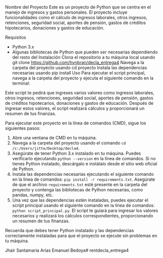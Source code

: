 Nombre del Proyecto
Este es un proyecto de Python que se centra en el manejo de ingresos y gastos personales. El proyecto incluye funcionalidades como el cálculo de ingresos laborales, otros ingresos, retenciones, seguridad social, aportes de pensión, gastos de créditos hipotecarios, donaciones y gastos de educación.

Requisitos
- Python 3.x
- Algunas bibliotecas de Python que pueden ser necesarias dependiendo del resto del
Instalación
Clona el repositorio a tu máquina local usando git clone https://github.com/hvnbran/decla_entrega4
Navega a la carpeta del proyecto usando cd proyecto
Instala las dependencias necesarias usando pip install
Uso
Para ejecutar el script principal, navega a la carpeta del proyecto y ejecuta el siguiente comando en la terminal:

Este script te pedirá que ingreses varios valores como ingresos laborales, otros ingresos, retenciones, seguridad social, aportes de pensión, gastos de créditos hipotecarios, donaciones y gastos de educación. Después de ingresar estos valores, el script realizará cálculos y proporcionará un resumen de tus finanzas.


Para ejecutar este proyecto en la línea de comandos (CMD), sigue los siguientes pasos:

1. Abre una ventana de CMD en tu máquina.
2. Navega a la carpeta del proyecto usando el comando `cd /c:/Users/jitte/Desktop/decla4`.
3. Asegúrate de tener Python 3.x instalado en tu máquina. Puedes verificarlo ejecutando `python --version` en la línea de comandos. Si no tienes Python instalado, descárgalo e instálalo desde el sitio web oficial de Python.
4. Instala las dependencias necesarias ejecutando el siguiente comando en la línea de comandos: `pip install -r requirements.txt`. Asegúrate de que el archivo `requirements.txt` esté presente en la carpeta del proyecto y contenga las bibliotecas de Python necesarias, como pandas, numpy, etc.
5. Una vez que las dependencias estén instaladas, puedes ejecutar el script principal usando el siguiente comando en la línea de comandos: `python script_principal.py`. El script te guiará para ingresar los valores necesarios y realizará los cálculos correspondientes, proporcionando un resumen de tus finanzas.

Recuerda que debes tener Python instalado y las dependencias correctamente instaladas para que el proyecto se ejecute sin problemas en tu máquina.

Jhair Santamaria Arias
Emanuel Bedoya#   r e n t d e c l a _ e n t r e g a 4  
 
